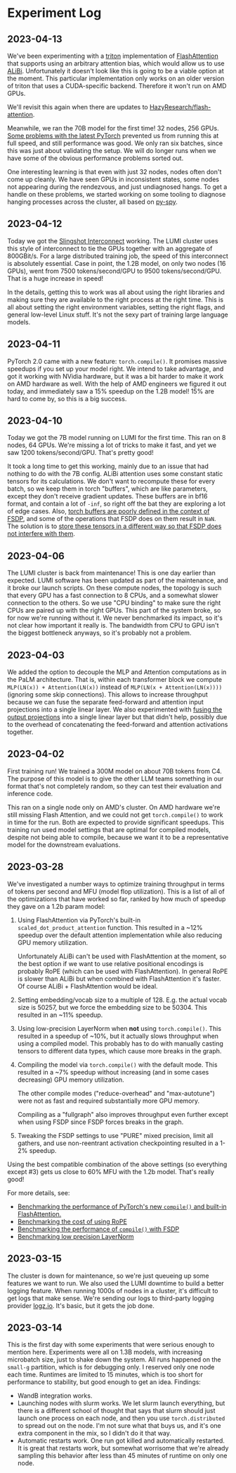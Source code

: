 Experiment Log
==============

2023-04-13
----------

We've been experimenting with a [triton](https://github.com/openai/triton) implementation of [FlashAttention](https://github.com/HazyResearch/flash-attention/blob/main/flash_attn/flash_attn_triton.py) that supports using an arbitrary attention bias, which would allow us to use [ALiBi](https://www.semanticscholar.org/paper/f5aba74fbd512190ed5f61127618381f70710572).
Unfortunately it doesn't look like this is going to be a viable option at the moment.
This particular implementation only works on an older version of triton that uses a CUDA-specific backend.
Therefore it won't run on AMD GPUs.

We'll revisit this again when there are updates to [HazyResearch/flash-attention](https://github.com/HazyResearch/flash-attention).

Meanwhile, we ran the 70B model for the first time! 32 nodes, 256 GPUs. [Some problems with the latest PyTorch](https://github.com/pytorch/pytorch/issues/97436)
prevented us from running this at full speed, and still performance was good. We only ran six batches, since this
was just about validating the setup. We will do longer runs when we have some of the obvious performance problems
sorted out.

One interesting learning is that even with just 32 nodes, nodes often don't come up cleanly. We have seen GPUs in
inconsistent states, some nodes not appearing during the rendezvous, and just undiagnosed hangs. To get a handle on
these problems, we started working on some tooling to diagnose hanging processes across the cluster, all based on
[py-spy](https://github.com/benfred/py-spy).


2023-04-12
----------

Today we got the [Slingshot Interconnect](https://www.hpe.com/us/en/compute/hpc/slingshot-interconnect.html)
working. The LUMI cluster uses this style of interconnect to tie the GPUs together with an aggregate of 800GBit/s.
For a large distributed training job, the speed of this interconnect is absolutely essential. Case in point, the
1.2B model, on only two nodes (16 GPUs), went from 7500 tokens/second/GPU to 9500 tokens/second/GPU. That is a huge
increase in speed!

In the details, getting this to work was all about using the right libraries and making sure they are available to
the right process at the right time. This is all about setting the right environment variables, setting the right
flags, and general low-level Linux stuff. It's not the sexy part of training large language models.


2023-04-11
----------

PyTorch 2.0 came with a new feature: `torch.compile()`. It promises massive speedups if you set up your model
right. We intend to take advantage, and got it working with NVidia hardware, but it was a bit harder to make it
work on AMD hardware as well. With the help of AMD engineers we figured it out today, and immediately saw a 15%
speedup on the 1.2B model! 15% are hard to come by, so this is a big success.


2023-04-10
----------

Today we got the 7B model running on LUMI for the first time. This ran on 8 nodes, 64 GPUs. We're missing a lot of
tricks to make it fast, and yet we saw 1200 tokens/second/GPU. That's pretty good!

It took a long time to get this working, mainly due to an issue that had nothing to do with the 7B config. ALiBi
attention uses some constant static tensors for its calculations. We don't want to recompute these for every batch,
so we keep them in torch "buffers", which are like parameters, except they don't receive gradient updates.
These buffers are in bf16 format, and contain a lot of `-inf`, so right off the bat they are exploring a lot of
edge cases. Also, [torch buffers are poorly defined in the context of FSDP](https://github.com/pytorch/pytorch/blob/4d3d3317ebd1c57a28754281d91ed7f35f4ce320/torch/distributed/fsdp/_init_utils.py#L257),
and some of the operations that FSDP does on them result in `NaN`. The solution is to [store these tensors in a
different way so that FSDP does not interfere with them](https://github.com/allenai/LLM/pull/90/files#diff-ef8ab7279deeec716e70a1cc9ab2accaaa60f27b301cc0733f1e00a9e39c07d1).


2023-04-06
----------

The LUMI cluster is back from maintenance! This is one day earlier than expected. LUMI software has been updated
as part of the maintenance, and it broke our launch scripts. On these compute nodes, the topology is such that
every GPU has a fast connection to 8 CPUs, and a somewhat slower connection to the others. So we use "CPU binding"
to make sure the right CPUs are paired up with the right GPUs. This part of the system broke, so for now we're
running without it. We never benchmarked its impact, so it's not clear how important it really is. The bandwidth
from CPU to GPU isn't the biggest bottleneck anyways, so it's probably not a problem.


2023-04-03
----------

We added the option to decouple the MLP and Attention computations as in the PaLM architecture.
That is, within each transformer block we compute `MLP(LN(x)) + Attention(LN(x))` instead of `MLP(LN(x + Attention(LN(x))))` (ignoring some skip connections).
This allows to increase throughput because we can fuse the separate feed-forward and attention input projections into a single linear layer.
We also experimented with [fusing the output projections](https://github.com/allenai/LLM/pull/79) into a single linear layer but that didn't help, possibly due to the overhead of concatenating the feed-forward and attention activations together.


2023-04-02
----------

First training run! We trained a 300M model on about 70B tokens from C4.
The purpose of this model is to give the other LLM teams something in our format that's not completely random,
so they can test their evaluation and inference code.

This ran on a single node only on AMD's cluster.
On AMD hardware we're still missing Flash Attention, and we could not get `torch.compile()` to work in time for the run.
Both are expected to provide significant speedups.
This training run used model settings that are optimal for compiled models, despite not being able to compile,
because we want it to be a representative model for the downstream evaluations.


2023-03-28
----------

We've investigated a number ways to optimize training throughput in terms of tokens per second and MFU (model flop utilization). This is a list of all of the optimizations that have worked so far, ranked by how much of speedup they gave on a 1.2b param model:

1. Using FlashAttention via PyTorch's built-in `scaled_dot_product_attention` function. This resulted in a ~12% speedup over the default attention implementation while also reducing GPU memory utilization.

    Unfortunately ALiBi can't be used with FlashAttention at the moment, so the best option if we want to use relative positional encodings is probably RoPE (which can be used with FlashAttention). In general RoPE is slower than ALiBi but when combined with FlashAttention it's faster. Of course ALiBi + FlashAttention would be ideal.

1. Setting embedding/vocab size to a multiple of 128. E.g. the actual vocab size is 50257, but we force the embedding size to be 50304. This resulted in an ~11% speedup.
1. Using low-precision LayerNorm when **not** using `torch.compile()`. This resulted in a speedup of ~10%, but it actually slows throughput when using a compiled model. This probably has to do with manually casting tensors to different data types, which cause more breaks in the graph.
1. Compiling the model via `torch.compile()` with the default mode. This resulted in a ~7% speedup without increasing (and in some cases decreasing) GPU memory utilization.

    The other compile modes ("reduce-overhead" and "max-autotune") were not as fast and required substantially more GPU memory.

    Compiling as a "fullgraph" also improves throughput even further except when using FSDP since FSDP forces breaks in the graph.
1. Tweaking the FSDP settings to use "PURE" mixed precision, limit all gathers, and use non-reentrant activation checkpointing resulted in a 1-2% speedup.

Using the best compatible combination of the above settings (so everything except #3) gets us close to 60% MFU with the 1.2b model. That's really good!

For more details, see:
- [Benchmarking the performance of PyTorch's new `compile()` and built-in FlashAttention.](https://wandb.ai/ai2-llm/petew-torch2-benchmarks/reports/PyTorch-2-0-benchmarks--VmlldzozODQyMDY5?accessToken=2fh801xe265n5xx7juphb1xnx8itvls8g7nrqsjdd4ja0xlks7kaozue94z2mez3)
- [Benchmarking the cost of using RoPE](https://wandb.ai/ai2-llm/rope-benchmarks/reports/Benchmarking-RoPE--VmlldzozODQ1MjMz)
- [Benchmarking the performance of `compile()` with FSDP](https://wandb.ai/ai2-llm/fsdp-compile-benchmarks)
- [Benchmarking low precision LayerNorm](https://api.wandb.ai/links/ai2-llm/9favfpnh)


2023-03-15
----------

The cluster is down for maintenance, so we're just queueing up some features we want to run. We also used the LUMI downtime to build a better logging feature. When running 1000s of nodes in a cluster, it's difficult to get logs that make sense. We're sending our logs to third-party logging provider [logz.io](https://logz.io). It's basic, but it gets the job done.


2023-03-14
----------

This is the first day with some experiments that were serious enough to mention here.
Experiments were all on 1.3B models, with increasing microbatch size, just to shake down the system.
All runs happened on the `small-g` partition, which is for debugging only.
I reserved only one node each time.
Runtimes are limited to 15 minutes, which is too short for performance to stability, but good enough to get an idea.
Findings:
 * WandB integration works.
 * Launching nodes with slurm works.
   We let slurm launch everything, but there is a different school of thought that says that slurm should just launch one process on each node, and then you use `torch.distributed` to spread out on the node.
   I'm not sure what that buys us, and it's one extra component in the mix, so I didn't do it that way.
 * Automatic restarts work. One run got killed and automatically restarted.
   It is great that restarts work, but somewhat worrisome that we're already sampling this behavior after less than 45 minutes of runtime on only one node.
